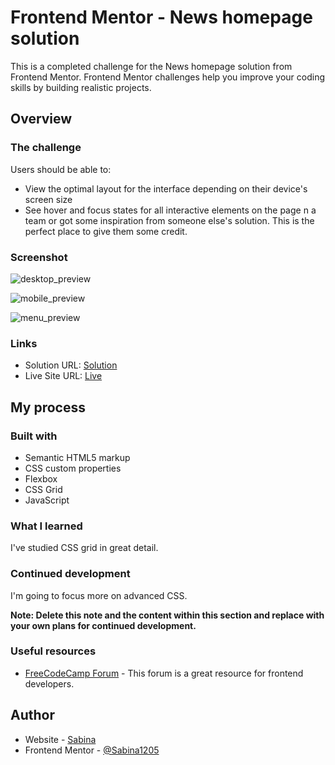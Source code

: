 # Frontend Mentor - News homepage solution

This is a completed challenge for the News homepage solution from Frontend Mentor. Frontend Mentor challenges help you improve your coding skills by building realistic projects.

## Overview

### The challenge

Users should be able to:

- View the optimal layout for the interface depending on their device's screen size
- See hover and focus states for all interactive elements on the page
  n a team or got some inspiration from someone else's solution. This is the perfect place to give them some credit.

### Screenshot

![desktop_preview](https://github.com/Sabina1205/Frontend-mentor-challenges-3/assets/96692767/76300bd8-64e1-456d-90d6-105b56098219)

![mobile_preview](https://github.com/Sabina1205/Frontend-mentor-challenges-3/assets/96692767/72f4122a-d9e6-4ea4-8608-60473c58aaea)

![menu_preview](https://github.com/Sabina1205/Frontend-mentor-challenges-3/assets/96692767/60a44a64-e7d7-4f49-8889-2d3095b696b2)

### Links

- Solution URL: [Solution](https://github.com/Sabina1205/Frontend-mentor-challenges-3/tree/main/news-homepage-main)
- Live Site URL: [Live](https://news-homepage-seven-rho.vercel.app/)

## My process

### Built with

- Semantic HTML5 markup
- CSS custom properties
- Flexbox
- CSS Grid
- JavaScript

### What I learned

I've studied CSS grid in great detail.

### Continued development

I'm going to focus more on advanced CSS.

**Note: Delete this note and the content within this section and replace with your own plans for continued development.**

### Useful resources

- [FreeCodeCamp Forum](https://forum.freecodecamp.org/) - This forum is a great resource for frontend developers.

## Author

- Website - [Sabina](https://sabina1205.github.io/personal-website/)
- Frontend Mentor - [@Sabina1205](https://www.frontendmentor.io/home)
